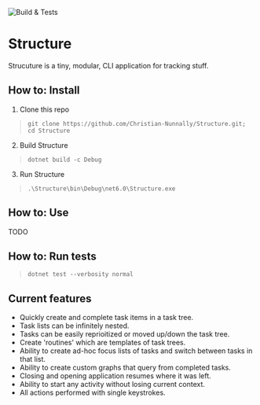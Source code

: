 ![Build & Tests](https://github.com/Christian-Nunnally/Structure/actions/workflows/build.yml/badge.svg?branch=main)
# Structure

Strucuture is a tiny, modular, CLI application for tracking stuff.

## How to: Install
1. Clone this repo
> `git clone https://github.com/Christian-Nunnally/Structure.git; cd Structure`

2. Build Structure
> `dotnet build -c Debug`

3. Run Structure
> `.\Structure\bin\Debug\net6.0\Structure.exe`

## How to: Use

TODO

## How to: Run tests
> `dotnet test --verbosity normal`

## Current features
- Quickly create and complete task items in a task tree.
- Task lists can be infinitely nested.
- Tasks can be easily reprioitized or moved up/down the task tree. 
- Create 'routines' which are templates of task trees.
- Ability to create ad-hoc focus lists of tasks and switch between tasks in that list.
- Ability to create custom graphs that query from completed tasks.
- Closing and opening application resumes where it was left.
- Ability to start any activity without losing current context.
- All actions performed with single keystrokes.
